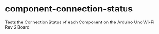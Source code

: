 # component-connection-status
Tests the Connection Status of each Component on the Arduino Uno Wi-Fi Rev 2 Board
